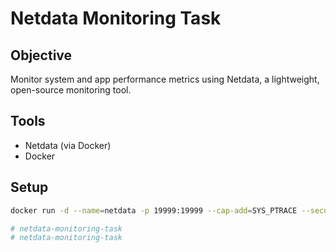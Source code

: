 # Netdata Monitoring Task

## Objective
Monitor system and app performance metrics using Netdata, a lightweight, open-source monitoring tool.

## Tools
- Netdata (via Docker)
- Docker

## Setup

```bash
docker run -d --name=netdata -p 19999:19999 --cap-add=SYS_PTRACE --security-opt apparmor=unconfined netdata/netdata

# netdata-monitoring-task
# netdata-monitoring-task
